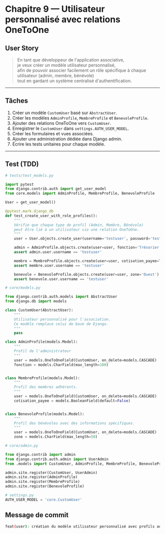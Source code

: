 # Chapitre 9 — Utilisateur personnalisé avec relations OneToOne

## User Story

> En tant que développeur de l'application associative,  
> je veux créer un modèle utilisateur personnalisé,  
> afin de pouvoir associer facilement un rôle spécifique à chaque utilisateur (admin, membre, bénévole)  
> tout en gardant un système centralisé d'authentification.

---

## Tâches

1. Créer un modèle `CustomUser` basé sur `AbstractUser`.
2. Créer les modèles `AdminProfile`, `MembreProfile` et `BenevoleProfile`.
3. Ajouter des relations OneToOne vers `CustomUser`.
4. Enregistrer le `CustomUser` dans `settings.AUTH_USER_MODEL`.
5. Créer les formulaires et vues associées.
6. Ajouter une administration dédiée dans Django admin.
7. Écrire les tests unitaires pour chaque modèle.

---

## Test (TDD)

```python
# tests/test_models.py

import pytest
from django.contrib.auth import get_user_model
from core.models import AdminProfile, MembreProfile, BenevoleProfile

User = get_user_model()

@pytest.mark.django_db
def test_create_user_with_role_profiles():
    """
    Vérifie que chaque type de profil (Admin, Membre, Bénévole)
    peut être lié à un utilisateur via une relation OneToOne.
    """
    user = User.objects.create_user(username='testuser', password='testpass')

    admin = AdminProfile.objects.create(user=user, fonction='Trésorier')
    assert admin.user.username == 'testuser'

    membre = MembreProfile.objects.create(user=user, cotisation_payee=True)
    assert membre.user.username == 'testuser'

    benevole = BenevoleProfile.objects.create(user=user, zone='Ouest')
    assert benevole.user.username == 'testuser'
```

```python
# core/models.py

from django.contrib.auth.models import AbstractUser
from django.db import models

class CustomUser(AbstractUser):
    """
    Utilisateur personnalisé pour l'association.
    Ce modèle remplace celui de base de Django.
    """
    pass

class AdminProfile(models.Model):
    """
    Profil de l'administrateur
    """
    user = models.OneToOneField(CustomUser, on_delete=models.CASCADE)
    fonction = models.CharField(max_length=100)


class MembreProfile(models.Model):
    """
    Profil des membres adhérents.
    """
    user = models.OneToOneField(CustomUser, on_delete=models.CASCADE)
    cotisation_payee = models.BooleanField(default=False)


class BenevoleProfile(models.Model):
    """
    Profil des bénévoles avec des informations spécifiques.
    """
    user = models.OneToOneField(CustomUser, on_delete=models.CASCADE)
    zone = models.CharField(max_length=50)
```

```python
# core/admin.py

from django.contrib import admin
from django.contrib.auth.admin import UserAdmin
from .models import CustomUser, AdminProfile, MembreProfile, BenevoleProfile

admin.site.register(CustomUser, UserAdmin)
admin.site.register(AdminProfile)
admin.site.register(MembreProfile)
admin.site.register(BenevoleProfile)
```

```python
# settings.py
AUTH_USER_MODEL = 'core.CustomUser'
```
## Message de commit
```bash
feat(user): création du modèle utilisateur personnalisé avec profils admin, membre et bénévole liés en OneToOne
```